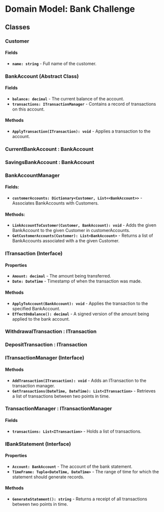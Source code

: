 # Domain Model: Bank Challenge
## Classes

### Customer
#### Fields
* **`name: string`** - Full name of the customer.

### BankAccount (Abstract Class)
#### Fields
* **`balance: decimal`** - The current balance of the account.
* **`transactions: ITransactionManager`** - Contains a record of transactions on this account.
#### Methods
* **`ApplyTransaction(ITransaction): void`** - Applies a transaction to the account.

### CurrentBankAccount : BankAccount

### SavingsBankAccount : BankAccount

### BankAccountManager
#### Fields:
* **`customerAccounts: Dictionary<Customer, List<<BankAccount>>`** - Associates BankAccounts with Customers.
#### Methods:
* **`LinkAccountToCustomer(Customer, BankAccount): void`** - Adds the given BankAccount to the given Customer in customerAccounts.
* **`GetCustomerAccounts(Customer): List<BankAccount>`** - Returns a list of BankAccounts associated with a the given Customer.


### ITransaction (Interface)
#### Properties
* **`Amount: decimal`** - The amount being transferred.
* **`Date: DateTime`** - Timestamp of when the transaction was made.
#### Methods
* **`ApplyToAccount(BankAccount): void`** - Applies the transaction to the specified BankAccount.
* **`EffectOnBalance(): decimal`** - A signed version of the amount being applied to the bank account.

### WithdrawalTransaction : ITransaction

### DepositTransaction : ITransaction

### ITransactionManager (Interface)
#### Methods
* **`AddTransaction(ITransaction): void`** - Adds an ITransaction to the transaction manager.
* **`GetTransactions(DateTime, DateTime): List<ITransaction>`** - Retrieves a list of transactions between two points in time.

### TransactionManager : ITransactionManager
#### Fields
* **`transactions: List<ITransaction>`** - Holds a list of transactions.

### IBankStatement (Interface)
#### Properties
* **`Account: BankAccount`** - The account of the bank statement.
* **`TimeFrame: Tuple<DateTime, DateTime>`** - The range of time for which the statement should generate records.
#### Methods
* **`GenerateStatement(): string`** - Returns a receipt of all transactions between two points in time.
